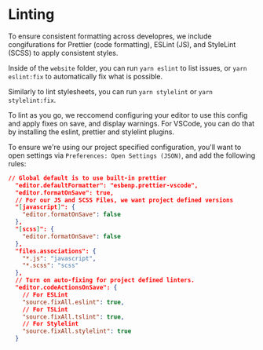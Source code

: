 # Linting

To ensure consistent formatting across developres, we include congifurations for Prettier (code formatting), ESLint (JS), and StyleLint (SCSS) to apply consistent styles.

Inside of the `website` folder, you can run `yarn eslint` to list issues, or `yarn eslint:fix` to automatically fix what is possible.

Similarly to lint stylesheets, you can run `yarn stylelint` or `yarn stylelint:fix`.

To lint as you go, we reccomend configuring your editor to use this config and apply fixes on save, and display warnings. For VSCode, you can do that by installing the eslint, prettier and stylelint plugins.

To ensure we're using our project specified configuration, you'll want to open settings via `Preferences: Open Settings (JSON)`, and add the following rules:

```json
// Global default is to use built-in prettier
  "editor.defaultFormatter": "esbenp.prettier-vscode",
  "editor.formatOnSave": true,
  // For our JS and SCSS Files, we want project defined versions
  "[javascript]": {
    "editor.formatOnSave": false
  },
  "[scss]": {
    "editor.formatOnSave": false
  },
  "files.associations": {
    "*.js": "javascript",
    "*.scss": "scss"
  },
  // Turn on auto-fixing for project defined linters.
  "editor.codeActionsOnSave": {
    // For ESLint
    "source.fixAll.eslint": true,
    // For TSLint
    "source.fixAll.tslint": true,
    // For Stylelint
    "source.fixAll.stylelint": true
  }
```
